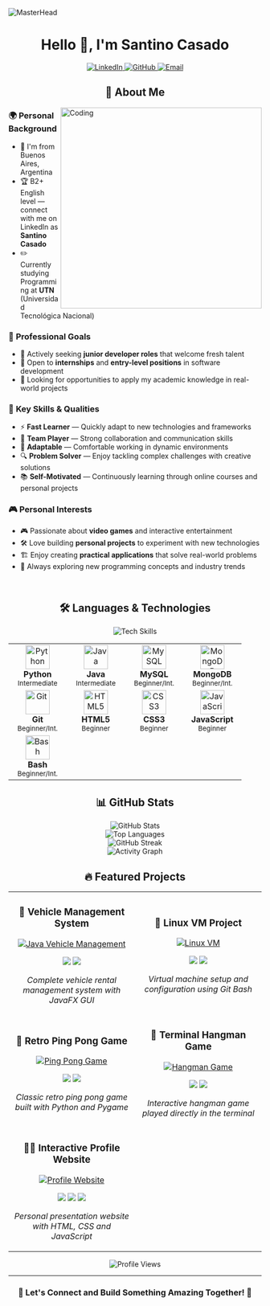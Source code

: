 ![MasterHead](https://camo.githubusercontent.com/3167026abe932fe28cb61a7308549da706bc1a8ee81a3cc3169ea75991d2e3d5/68747470733a2f2f692e6962622e636f2f6b3234343135622f4769746875622d42616e6e65722e676966)

<div align="center">
  <h1>Hello 👋, I'm Santino Casado</h1>

  <p>
    <a href="https://www.linkedin.com/in/santino-casado-1841902aa/" target="_blank">
      <img alt="LinkedIn" src="https://img.shields.io/badge/LinkedIn-0077B5?style=for-the-badge&logo=linkedin&logoColor=white" />
    </a>
    <a href="https://github.com/SantinoCasado" target="_blank">
      <img alt="GitHub" src="https://img.shields.io/badge/GitHub-181717?style=for-the-badge&logo=github&logoColor=white" />
    </a>
    <a href="mailto:santinocasado05@gmail.com">
      <img alt="Email" src="https://img.shields.io/badge/Email-D14836?style=for-the-badge&logo=gmail&logoColor=white" />
    </a>
  </p>
</div>

<h2 align="center"> 📌 About Me  </h2>
<img align="right" alt="Coding" width="400" src="https://user-images.githubusercontent.com/74038190/212749695-a6817c5a-a794-462b-afca-1b5ce7dd5e63.gif">

### 🌍 **Personal Background**
- 🚩 I'm from Buenos Aires, Argentina  
- 🏆 B2+ English level — connect with me on LinkedIn as **Santino Casado**  
- ✏️ Currently studying Programming at **UTN** (Universidad Tecnológica Nacional)  

### 🎯 **Professional Goals**
- 🤔 Actively seeking **junior developer roles** that welcome fresh talent  
- 🚀 Open to **internships** and **entry-level positions** in software development  
- 💼 Looking for opportunities to apply my academic knowledge in real-world projects  

### 🧠 **Key Skills & Qualities**
- ⚡ **Fast Learner** — Quickly adapt to new technologies and frameworks  
- 🤝 **Team Player** — Strong collaboration and communication skills  
- 🎯 **Adaptable** — Comfortable working in dynamic environments  
- 🔍 **Problem Solver** — Enjoy tackling complex challenges with creative solutions  
- 📚 **Self-Motivated** — Continuously learning through online courses and personal projects  

### 🎮 **Personal Interests**
- 🎮 Passionate about **video games** and interactive entertainment  
- 🛠️ Love building **personal projects** to experiment with new technologies  
- 🏗️ Enjoy creating **practical applications** that solve real-world problems  
- 📖 Always exploring new programming concepts and industry trends  

<br clear="both">

<h2 align="center">🛠️ Languages & Technologies</h2>

<div align="center">
  <img src="https://skillicons.dev/icons?i=python,java,mysql,mongodb,git,html,css,js&theme=dark" alt="Tech Skills" />
</div>

<div align="center">
  <table>
    <tr>
      <td align="center" width="100">
        <img src="https://cdn.jsdelivr.net/gh/devicons/devicon/icons/python/python-original.svg" width="48" height="48" alt="Python" />
        <br><strong>Python</strong>
        <br><sub>Intermediate</sub>
      </td>
      <td align="center" width="100">
        <img src="https://cdn.jsdelivr.net/gh/devicons/devicon/icons/java/java-original.svg" width="48" height="48" alt="Java" />
        <br><strong>Java</strong>
        <br><sub>Intermediate</sub>
      </td>
      <td align="center" width="100">
        <img src="https://cdn.jsdelivr.net/gh/devicons/devicon/icons/mysql/mysql-original.svg" width="48" height="48" alt="MySQL" />
        <br><strong>MySQL</strong>
        <br><sub>Beginner/Int.</sub>
      </td>
      <td align="center" width="100">
        <img src="https://cdn.jsdelivr.net/gh/devicons/devicon/icons/mongodb/mongodb-original.svg" width="48" height="48" alt="MongoDB" />
        <br><strong>MongoDB</strong>
        <br><sub>Beginner/Int.</sub>
      </td>
    </tr>
    <tr>
      <td align="center" width="100">
        <img src="https://cdn.jsdelivr.net/gh/devicons/devicon/icons/git/git-original.svg" width="48" height="48" alt="Git" />
        <br><strong>Git</strong>
        <br><sub>Beginner/Int.</sub>
      </td>
      <td align="center" width="100">
        <img src="https://cdn.jsdelivr.net/gh/devicons/devicon/icons/html5/html5-original.svg" width="48" height="48" alt="HTML5" />
        <br><strong>HTML5</strong>
        <br><sub>Beginner</sub>
      </td>
      <td align="center" width="100">
        <img src="https://cdn.jsdelivr.net/gh/devicons/devicon/icons/css3/css3-original.svg" width="48" height="48" alt="CSS3" />
        <br><strong>CSS3</strong>
        <br><sub>Beginner</sub>
      </td>
      <td align="center" width="100">
        <img src="https://cdn.jsdelivr.net/gh/devicons/devicon/icons/javascript/javascript-original.svg" width="48" height="48" alt="JavaScript" />
        <br><strong>JavaScript</strong>
        <br><sub>Beginner</sub>
      </td>
    </tr>
    <tr>
      <td align="center" width="100">
        <img src="https://cdn.jsdelivr.net/gh/devicons/devicon/icons/bash/bash-original.svg" width="48" height="48" alt="Bash" />
        <br><strong>Bash</strong>
        <br><sub>Beginner/Int.</sub>
      </td>
      <td colspan="3"></td>
    </tr>
  </table>
</div>

<h2 align="center">📊 GitHub Stats</h2>

<div align="center">
  <img src="https://github-readme-stats.vercel.app/api?username=SantinoCasado&show_icons=true&theme=radical&hide_border=true" alt="GitHub Stats" />
</div>

<div align="center">
  <img src="https://github-readme-stats.vercel.app/api/top-langs/?username=SantinoCasado&layout=compact&theme=radical&hide_border=true" alt="Top Languages" />
</div>

<div align="center">
  <img src="https://streak-stats.demolab.com/?user=SantinoCasado&theme=radical&hide_border=true" alt="GitHub Streak" />
</div>

<div align="center">
  <img src="https://github-readme-activity-graph.vercel.app/graph?username=SantinoCasado&theme=react-dark&hide_border=true" alt="Activity Graph" />
</div>

<h2 align="center">🔥 Featured Projects</h2>

<div align="center">
  <table>
    <tr>
      <td width="50%">
        <h3 align="center">🚗 Vehicle Management System</h3>
        <div align="center">  
          <a href="https://github.com/SantinoCasado/Casado.Santino.Final.Java.2024" target="_blank">
            <img src="https://github-readme-stats.vercel.app/api/pin/?username=SantinoCasado&repo=Casado.Santino.Final.Java.2024&theme=radical&hide_border=true" alt="Java Vehicle Management"/>
          </a>
        </div>
        <p align="center">
          <img src="https://img.shields.io/badge/Java-ED8B00?style=for-the-badge&logo=java&logoColor=white"/>
          <img src="https://img.shields.io/badge/JavaFX-FF6C37?style=for-the-badge&logo=java&logoColor=white"/>
        </p>
        <p align="center"><em>Complete vehicle rental management system with JavaFX GUI</em></p>
      </td>
      <td width="50%">
        <h3 align="center">🐧 Linux VM Project</h3>
        <div align="center">
          <a href="https://github.com/SantinoCasado/TP_AySO_Integral_ILoveLinux" target="_blank">
            <img src="https://github-readme-stats.vercel.app/api/pin/?username=SantinoCasado&repo=TP_AySO_Integral_ILoveLinux&theme=radical&hide_border=true" alt="Linux VM"/>
          </a>
        </div>
        <p align="center">
          <img src="https://img.shields.io/badge/Linux-FCC624?style=for-the-badge&logo=linux&logoColor=black"/>
          <img src="https://img.shields.io/badge/Bash-4EAA25?style=for-the-badge&logo=gnu-bash&logoColor=white"/>
        </p>
        <p align="center"><em>Virtual machine setup and configuration using Git Bash</em></p>
      </td>
    </tr>
    <tr>
      <td width="50%">
        <h3 align="center">🏓 Retro Ping Pong Game</h3>
        <div align="center">
          <a href="https://github.com/SantinoCasado/UTNFRA_TP2_PingPong_WindowsForEver" target="_blank">
            <img src="https://github-readme-stats.vercel.app/api/pin/?username=SantinoCasado&repo=UTNFRA_TP2_PingPong_WindowsForEver&theme=radical&hide_border=true" alt="Ping Pong Game"/>
          </a>
        </div>
        <p align="center">
          <img src="https://img.shields.io/badge/Python-3776AB?style=for-the-badge&logo=python&logoColor=white"/>
          <img src="https://img.shields.io/badge/Pygame-3776AB?style=for-the-badge&logo=python&logoColor=white"/>
        </p>
        <p align="center"><em>Classic retro ping pong game built with Python and Pygame</em></p>
      </td>
      <td width="50%">
        <h3 align="center">🎯 Terminal Hangman Game</h3>
        <div align="center">
          <a href="https://github.com/SantinoCasado/UTNFRA_TP2_Ahorcado_WindowsForEver" target="_blank">
            <img src="https://github-readme-stats.vercel.app/api/pin/?username=SantinoCasado&repo=UTNFRA_TP2_Ahorcado_WindowsForEver&theme=radical&hide_border=true" alt="Hangman Game"/>
          </a>
        </div>
        <p align="center">
          <img src="https://img.shields.io/badge/Python-3776AB?style=for-the-badge&logo=python&logoColor=white"/>
          <img src="https://img.shields.io/badge/Terminal-000000?style=for-the-badge&logo=windows-terminal&logoColor=white"/>
        </p>
        <p align="center"><em>Interactive hangman game played directly in the terminal</em></p>
      </td>
    </tr>
    <tr>
      <td width="50%">
        <h3 align="center">👨‍💻 Interactive Profile Website</h3>
        <div align="center">
          <a href="https://github.com/SantinoCasado/Profile_HTML" target="_blank">
            <img src="https://github-readme-stats.vercel.app/api/pin/?username=SantinoCasado&repo=Profile_HTML&theme=radical&hide_border=true" alt="Profile Website"/>
          </a>
        </div>
        <p align="center">
          <img src="https://img.shields.io/badge/HTML5-E34F26?style=for-the-badge&logo=html5&logoColor=white"/>
          <img src="https://img.shields.io/badge/CSS3-1572B6?style=for-the-badge&logo=css3&logoColor=white"/>
          <img src="https://img.shields.io/badge/JavaScript-F7DF1E?style=for-the-badge&logo=javascript&logoColor=black"/>
        </p>
        <p align="center"><em>Personal presentation website with HTML, CSS and JavaScript</em></p>
      </td>
      <td></td>
    </tr>
  </table>
</div>

<div align="center">
  <img src="https://komarev.com/ghpvc/?username=SantinoCasado&style=for-the-badge&color=red" alt="Profile Views" />
</div>

---

<div align="center">
  <h3>💫 Let's Connect and Build Something Amazing Together! 💫</h3>
</div>
